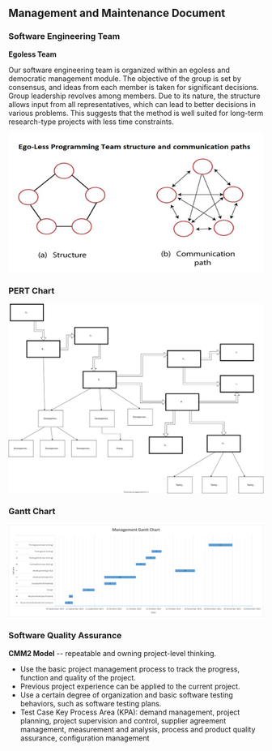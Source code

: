 ## Management and Maintenance Document
### Software Engineering Team

**Egoless Team**

Our software engineering team is organized within an egoless and democratic management module.
The objective of the group is set by consensus, and ideas from each member is taken for significant decisions. Group leadership revolves among members. Due to its nature, the structure allows input from all representatives, which can lead to better decisions in various problems. This suggests that the method is well suited for long-term research-type projects with less time constraints.

![](img/software-engineering-personnel-planning.png)


### PERT Chart
![](img/pert.svg)
### Gantt Chart
![](img/gantt.png)
### Software Quality Assurance

**CMM2 Model** -- repeatable and owning project-level thinking. 
- Use the basic project management process to track the progress, function and quality of the project. 
- Previous project experience can be applied to the current project. 
- Use a certain degree of organization and basic software testing behaviors, such as software testing plans. 
- Test Case Key Process Area (KPA): demand management, project planning, project supervision and control, supplier agreement management, measurement and analysis, process and product quality assurance, configuration management